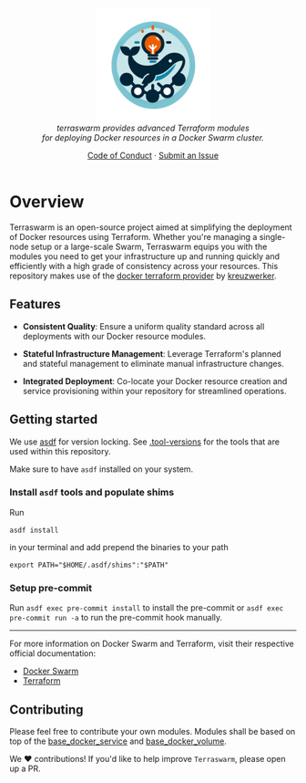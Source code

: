 <p align="center">
  <img src="docs/assets/terraswarm.png" alt="Terraswarm" width="200px"/>
  <br>
  <i>terraswarm provides advanced Terraform modules<br/>for deploying Docker resources in a Docker Swarm cluster.</i>
  <br>
</p>

<p align="center">
  <a href="CODE_OF_CONDUCT.md">Code of Conduct</a>
  ·
  <a href="https://github.com/ehwplus/terraswarm/issues">Submit an Issue</a>
  <br/>
  <br/>
</p>

# Overview

Terraswarm is an open-source project aimed at simplifying the deployment of Docker resources using Terraform. Whether you're managing a single-node setup or a large-scale Swarm, Terraswarm equips you with the modules you need to get your infrastructure up and running quickly and efficiently with a high grade of consistency across your resources.
This repository makes use of the [docker terraform provider](https://registry.terraform.io/providers/kreuzwerker/docker/latest) by [kreuzwerker](https://registry.terraform.io/namespaces/kreuzwerker).

<!-- The modules are designed to spawn swarm resources. -->

## Features

- **Consistent Quality**: Ensure a uniform quality standard across all deployments with our Docker resource modules.

- **Stateful Infrastructure Management**: Leverage Terraform's planned and stateful management to eliminate manual infrastructure changes.

- **Integrated Deployment**: Co-locate your Docker resource creation and service provisioning within your repository for streamlined operations.

## Getting started

We use [asdf](https://github.com/asdf-vm/asdf) for version locking. See [.tool-versions](./.tool-versions) for the tools that are used within this repository.

Make sure to have `asdf` installed on your system.

### Install `asdf` tools and populate shims

Run

    asdf install

in your terminal and add prepend the binaries to your path

    export PATH="$HOME/.asdf/shims":"$PATH"

### Setup pre-commit

Run `asdf exec pre-commit install` to install the pre-commit or `asdf exec pre-commit run -a` to run the pre-commit hook manually.

---

For more information on Docker Swarm and Terraform, visit their respective official documentation:

- [Docker Swarm](https://docs.docker.com/engine/swarm/)
- [Terraform](https://www.terraform.io/docs/)


## Contributing

Please feel free to contribute your own modules. Modules shall be based on top of the [base_docker_service](./modules/base_docker_service/) and [base_docker_volume](./modules/base_docker_volume/).

We :heart: contributions! If you'd like to help improve `Terraswarm`, please open up a PR.

